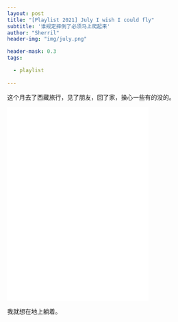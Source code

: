 ```yaml
---
layout: post
title: "[Playlist 2021] July I wish I could fly"
subtitle: '谁规定摔倒了必须马上爬起来'
author: "Sherril"
header-img: "img/july.png"

header-mask: 0.3
tags:

  - playlist
  
---
```


这个月去了西藏旅行，见了朋友，回了家，操心一些有的没的。


<iframe frameborder="no" border="0" marginwidth="0" marginheight="0" width=330 height=450 src="//music.163.com/outchain/player?type=0&id=6886525331&auto=0&height=430"></iframe>



我就想在地上躺着。
